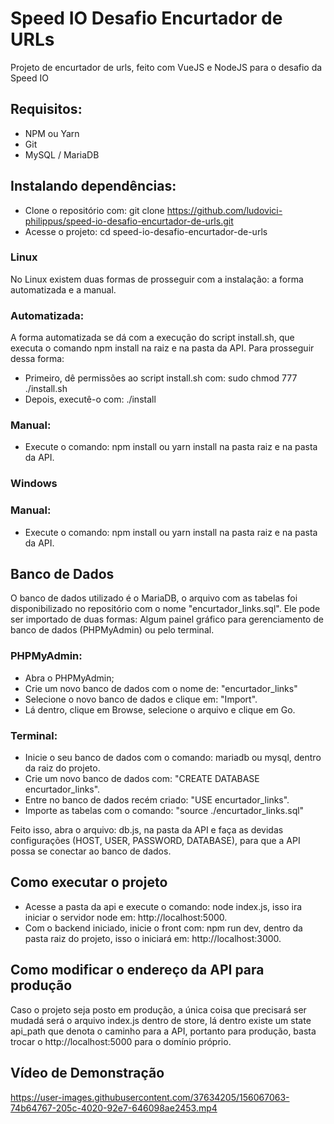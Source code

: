 # Speed IO Desafio Encurtador de URLs

Projeto de encurtador de urls, feito com VueJS e NodeJS para o desafio da Speed IO

## Requisitos:

- NPM ou Yarn
- Git
- MySQL / MariaDB

## Instalando dependências:

- Clone o repositório com: git clone https://github.com/ludovici-philippus/speed-io-desafio-encurtador-de-urls.git
- Acesse o projeto: cd speed-io-desafio-encurtador-de-urls

### Linux

No Linux existem duas formas de prosseguir com a instalação: a forma automatizada e a manual.

### Automatizada:

A forma automatizada se dá com a execução do script install.sh, que executa o comando npm install na raiz e na pasta da API. Para prosseguir dessa forma:

- Primeiro, dê permissões ao script install.sh com: sudo chmod 777 ./install.sh
- Depois, executê-o com: ./install

### Manual:

- Execute o comando: npm install ou yarn install na pasta raiz e na pasta da API.

### Windows

### Manual:

- Execute o comando: npm install ou yarn install na pasta raiz e na pasta da API.

## Banco de Dados

O banco de dados utilizado é o MariaDB, o arquivo com as tabelas foi disponibilizado no repositório com o nome "encurtador_links.sql". Ele pode ser importado de duas formas: Algum painel gráfico para gerenciamento de banco de dados (PHPMyAdmin) ou pelo terminal.

### PHPMyAdmin:

- Abra o PHPMyAdmin;
- Crie um novo banco de dados com o nome de: "encurtador_links"
- Selecione o novo banco de dados e clique em: "Import".
- Lá dentro, clique em Browse, selecione o arquivo e clique em Go.

### Terminal:

- Inicie o seu banco de dados com o comando: mariadb ou mysql, dentro da raiz do projeto.
- Crie um novo banco de dados com: "CREATE DATABASE encurtador_links".
- Entre no banco de dados recém criado: "USE encurtador_links".
- Importe as tabelas com o comando: "source ./encurtador_links.sql"

Feito isso, abra o arquivo: db.js, na pasta da API e faça as devidas configurações (HOST, USER, PASSWORD, DATABASE), para que a API possa se conectar ao banco de dados.

## Como executar o projeto

- Acesse a pasta da api e execute o comando: node index.js, isso ira iniciar o servidor node em: http://localhost:5000.
- Com o backend iniciado, inicie o front com: npm run dev, dentro da pasta raiz do projeto, isso o iniciará em: http://localhost:3000.

## Como modificar o endereço da API para produção

Caso o projeto seja posto em produção, a única coisa que precisará ser mudadá será o arquivo index.js dentro de store, lá dentro existe um state api_path que denota o caminho para a API, portanto para produção, basta trocar o http://localhost:5000 para o domínio próprio.

## Vídeo de Demonstração


https://user-images.githubusercontent.com/37634205/156067063-74b64767-205c-4020-92e7-646098ae2453.mp4


